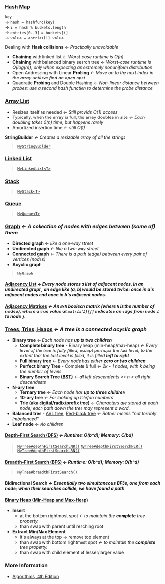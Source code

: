### [Hash Map](https://en.wikipedia.org/wiki/Hash_table)
`key`\
&rarr; `hash = hashfunc(key)`\
&rarr; `i = hash % buckets.length`\
&rarr; `entries[0..3] = buckets[i]`\
&rarr; `value = entries[1].value`

Dealing with **Hash collisions** *&larr; Practically unavoidable*
- **Chaining** with linked list *&larr; Worst-case runtime is O(n)*
- **Chaining** with balanced binary search tree *&larr; Worst-case runtime is O(log(n)); only when expecting an extremely nonuniform distribution*
- Open Addressing with Linear **Probing** *&larr; Move on to the next index in the array until we find an open spot*
- Quadratic **Probing** and Double Hashing *&larr; Non-linear distance between probes; use a second hash function to determine the probe distance*

### [Array List](https://en.wikipedia.org/wiki/Dynamic_array)
- Resizes itself as needed *&larr; Still provids O(1) access*
- Typically, when the array is full, the array doubles in size *&larr; Each doubling takes 0(n) time, but happens rarely*
- Amortized insertion time *&larr; still O(1)*

**StringBuilder** *&larr; Creates a resizable array of all the strings*
>[`MyStringBuilder`](./src/main/java/MyStringBuilder.java)

### [Linked List](https://en.wikipedia.org/wiki/Linked_list)
>[`MyLinkedList<T>`](./src/main/java/MyLinkedList.java)

### [Stack](https://en.wikipedia.org/wiki/Stack_\(abstract_data_type\))
>[`MyStack<T>`](./src/main/java/MyStack.java)

### [Queue](https://en.wikipedia.org/wiki/Queue_\(abstract_data_type\))
>[`MyQueue<T>`](./src/main/java/MyQueue.java)

### [Graph](https://en.wikipedia.org/wiki/Graph_\(abstract_data_type\)) *&larr;  A collection of nodes with edges between (some of) them*
- **Directed graph** *&larr; like a one-way street*
- **Undirected graph** *&larr; like a two-way street*
- **Connected graph** *&larr; There is a path (edge) between every pair of vertices (nodes)*
- **Acyclic graph**
>[`MyGraph`](./src/main/java/MyGraph.java)

#### [Adjacency List](https://en.wikipedia.org/wiki/Adjacency_list) *&larr; Every node stores a list of adjacent nodes. In an undirected graph, an edge like (a, b) would be stored twice: once in a's adjacent nodes and once in b's adjacent nodes.*

#### [Adjacency Matrices](https://en.wikipedia.org/wiki/Adjacency_matrix) *&larr; An `NxN` boolean matrix (where `N` is the number of nodes), where a true value at `matrix[i][j]` indicates an edge from node `i` to node `j`.*

### [Trees, Tries, Heaps](https://en.wikipedia.org/wiki/Tree_\(data_structure\)) *&larr; A tree is a connected acyclic graph*
- **Binary tree** *&larr; Each node has **up to two children***
    - **Complete binary tree** - Binary heap (min-heap/max-heap) *&larr; Every level of the tree is fully filled, except perhaps the last level; to the extent that the last level is filled, it is filled **left to right***
    - **Full binary tree** *&larr; Every node has either **zero or two children***
    - **Perfect binary Tree** - Complete & full *&larr; 2k - 1 nodes, with k being the number of levels*
    - **Binary Search Tree [(BST)](https://en.wikipedia.org/wiki/Binary_search_tree)** *&larr; all left descendents <= n < all right descendents*
- **N-ary tree**
    - **Ternary tree** *&larr; Each node has **up to three children***
    - **10-ary tree** *&larr; For looking up telefon numbers*
    - **Trie (aka digital/[radix](https://en.wikipedia.org/wiki/Radix_tree)/prefix tree)** *&larr; Characters are stored at each node; each path down the tree may represent a word.*
- **Balanced tree** - [AVL tree](https://en.wikipedia.org/wiki/AVL_tree), [Red-black tree](https://en.wikipedia.org/wiki/Red–black_tree) *&larr; Rather means "not terribly imbalanced"*
- **Leaf node** *&larr; No children*


#### [Depth-First Search (DFS)](https://en.wikipedia.org/wiki/Tree_traversal) *&larr; Runtime: O(b^d); Memory: O(bd)*
>[`MyTree#depthFirstSearchLNR()`](./src/main/java/MyTree.java#L32-L42)
>[`MyTree#depthFirstSearchNLR()`](./src/main/java/MyTree.java#L43-L53)
>[`MyTree#depthFirstSearchLRN()`](./src/main/java/MyTree.java#L54-L64)

#### [Breadth-First Search (BFS)](https://en.wikipedia.org/wiki/Tree_traversal) *&larr; Runtime: O(b^d); Memory: O(b^d)*
>[`MyTree#breadthFirstSearch()`](./src/main/java/MyTree.java#L65-L90)

#### Bidirectional Search *&larr; Essentially two simultaneous BFSs, one from each node; when their searches collide, we have found a path*

#### [Binary Heap (Min-Heap and Max-Heap)](https://en.wikipedia.org/wiki/Heap_(data_structure))
- **Insert**
    - at the bottom rightmost spot *&larr; to maintain the **complete** tree property.*
    - than swap with parent until reaching root
- **Extract Min/Max Element**
    - it's always at the top &rarr; remove top element
    - than swap with bottom rightmost spot *&larr; to maintain the **complete** tree property.*
    - than swap with child element of lesser/larger value

### More Information
- [Algorithms, 4th Edition](https://algs4.cs.princeton.edu/home/)
